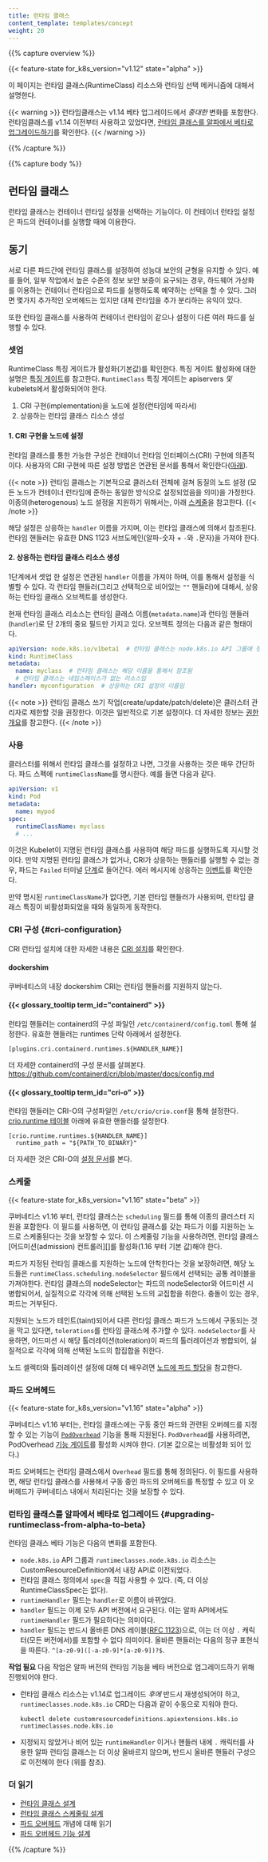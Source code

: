 ```yaml
---
title: 런타임 클래스
content_template: templates/concept
weight: 20
---
```


{{% capture overview %}}

{{< feature-state for_k8s_version="v1.12" state="alpha" >}}

이 페이지는 런타임 클래스(RuntimeClass) 리소스와 런타임 선택 메커니즘에 대해서 설명한다.

{{< warning >}}
런타임클래스는 v1.14 베타 업그레이드에서 *중대한* 변화를 포함한다.
런타임클래스를 v1.14 이전부터 사용하고 있었다면,
[런타임 클래스를 알파에서 베타로 업그레이드하기](#upgrading-runtimeclass-from-alpha-to-beta)를 확인한다.
{{< /warning >}}

{{% /capture %}}


{{% capture body %}}

## 런타임 클래스

런타임 클래스는 컨테이너 런타임 설정을 선택하는 기능이다.
이 컨테이너 런타임 설정은 파드의 컨테이너를 실행할 때에 이용한다.

## 동기

서로 다른 파드간에 런타임 클래스를 설정하여
성능대 보안의 균형을 유지할 수 있다.
예를 들어, 일부 작업에서 높은 수준의 정보 보안 보증이 요구되는 경우,
하드웨어 가상화를 이용하는 컨테이너 런타임으로 파드를 실행하도록 예약하는 선택을 할 수 있다.
그러면 몇가지 추가적인 오버헤드는 있지만
대체 런타임을 추가 분리하는 유익이 있다.

또한 런타임 클래스를 사용하여 컨테이너 런타임이 같으나 설정이 다른
여러 파드를 실행할 수 있다.

### 셋업

RuntimeClass 특징 게이트가 활성화(기본값)를 확인한다.
특징 게이트 활성화에 대한 설명은 [특징 게이트](/docs/reference/command-line-tools-reference/feature-gates/)를
참고한다. `RuntimeClass` 특징 게이트는 apiservers _및_ kubelets에서 활성화되어야 한다.

1. CRI 구현(implementation)을 노드에 설정(런타임에 따라서)
2. 상응하는 런타임 클래스 리소스 생성

#### 1. CRI 구현을 노드에 설정

런타임 클래스를 통한 가능한 구성은 컨테이너 런타임 인터페이스(CRI) 구현에 의존적이다.
사용자의 CRI 구현에 따른 설정 방법은
연관된 문서를 통해서 확인한다([아래](#cri-configuration)).

{{< note >}}
런타임 클래스는 기본적으로 클러스터 전체에 걸쳐 동질의 노드 설정
(모든 노드가 컨테이너 런타임에 준하는 동일한 방식으로 설정되었음을 의미)을 가정한다.
이종의(heterogenous) 노드 설정을 지원하기 위해서는, 아래 [스케줄](#스케줄)을 참고한다.
{{< /note >}}

해당 설정은 상응하는 `handler` 이름을 가지며, 이는 런타임 클래스에 의해서 참조된다.
런타임 핸들러는 유효한 DNS 1123 서브도메인(알파-숫자 + `-`와 `.`문자)을 가져야 한다.

#### 2. 상응하는 런타임 클래스 리소스 생성

1단계에서 셋업 한 설정은 연관된 `handler` 이름을 가져야 하며, 이를 통해서 설정을 식별할 수 있다.
각 런타임 핸들러(그리고 선택적으로 비어있는 `""` 핸들러)에 대해서, 상응하는 런타임 클래스 오브젝트를 생성한다.

현재 런타임 클래스 리소스는 런타임 클래스 이름(`metadata.name`)과 런타임 핸들러
(`handler`)로 단 2개의 중요 필드만 가지고 있다. 오브젝트 정의는 다음과 같은 형태이다.

```yaml
apiVersion: node.k8s.io/v1beta1  # 런타임 클래스는 node.k8s.io API 그룹에 정의되어 있음
kind: RuntimeClass
metadata:
  name: myclass  # 런타임 클래스는 해당 이름을 통해서 참조됨
  # 런타임 클래스는 네임스페이스가 없는 리소스임
handler: myconfiguration  # 상응하는 CRI 설정의 이름임
```

{{< note >}}
런타임 클래스 쓰기 작업(create/update/patch/delete)은
클러스터 관리자로 제한할 것을 권장한다. 이것은 일반적으로 기본 설정이다.
더 자세한 정보는 [권한 개요](/docs/reference/access-authn-authz/authorization/)를 참고한다.
{{< /note >}}

### 사용

클러스터를 위해서 런타임 클래스를 설정하고 나면, 그것을 사용하는 것은 매우 간단하다. 파드 스펙에
`runtimeClassName`를 명시한다. 예를 들면 다음과 같다.

```yaml
apiVersion: v1
kind: Pod
metadata:
  name: mypod
spec:
  runtimeClassName: myclass
  # ...
```

이것은 Kubelet이 지명된 런타임 클래스를 사용하여 해당 파드를 실행하도록 지시할 것이다.
만약 지명된 런타임 클래스가 없거나, CRI가 상응하는 핸들러를 실행할 수 없는 경우, 파드는
`Failed` 터미널 [단계](/ko/docs/concepts/workloads/pods/pod-lifecycle/#pod-phase)로 들어간다.
에러 메시지에 상응하는 [이벤트](/docs/tasks/debug-application-cluster/debug-application-introspection/)를
확인한다.

만약 명시된 `runtimeClassName`가 없다면, 기본 런타임 핸들러가 사용되며,
런타임 클래스 특징이 비활성화되었을 때와 동일하게 동작한다.

### CRI 구성 {#cri-configuration}

CRI 런타임 설치에 대한 자세한 내용은 [CRI 설치](/docs/setup/production-environment/container-runtimes/)를 확인한다.

#### dockershim

쿠버네티스의 내장 dockershim CRI는 런타임 핸들러를 지원하지 않는다.

#### {{< glossary_tooltip term_id="containerd" >}}

런타임 핸들러는 containerd의 구성 파일인 `/etc/containerd/config.toml` 통해 설정한다.
유효한 핸들러는 runtimes 단락 아래에서 설정한다.

```
[plugins.cri.containerd.runtimes.${HANDLER_NAME}]
```

더 자세한 containerd의 구성 문서를 살펴본다.
https://github.com/containerd/cri/blob/master/docs/config.md

#### {{< glossary_tooltip term_id="cri-o" >}}

런타임 핸들러는 CRI-O의 구성파일인 `/etc/crio/crio.conf`을 통해 설정한다.
[crio.runtime 테이블](https://github.com/cri-o/cri-o/blob/master/docs/crio.conf.5.md#crioruntime-table) 아래에
유효한 핸들러를 설정한다.

```
[crio.runtime.runtimes.${HANDLER_NAME}]
  runtime_path = "${PATH_TO_BINARY}"
```

더 자세한 것은 CRI-O의 [설정 문서][100]를 본다.

[100]: https://raw.githubusercontent.com/cri-o/cri-o/9f11d1d/docs/crio.conf.5.md

### 스케줄

{{< feature-state for_k8s_version="v1.16" state="beta" >}}

쿠버네티스 v1.16 부터, 런타임 클래스는 `scheduling` 필드를 통해 이종의 클러스터 지원을 포함한다.
이 필드를 사용하면, 이 런타임 클래스를 갖는 파드가 이를 지원하는 노드로 스케줄된다는 것을 보장할 수 있다.
이 스케줄링 기능을 사용하려면, 런타임 클래스 [어드미션(admission) 컨트롤러][]를 활성화(1.16 부터 기본 값)해야 한다.

파드가 지정된 런타임 클래스를 지원하는 노드에 안착한다는 것을 보장하려면,
해당 노드들은 `runtimeClass.scheduling.nodeSelector` 필드에서 선택되는 공통 레이블을 가져야한다.
런타임 클래스의 nodeSelector는 파드의 nodeSelector와 어드미션 시 병합되어서, 실질적으로
각각에 의해 선택된 노드의 교집합을 취한다. 충돌이 있는 경우, 파드는 거부된다.

지원되는 노드가 테인트(taint)되어서 다른 런타임 클래스 파드가 노드에서 구동되는 것을 막고 있다면,
`tolerations`를 런타임 클래스에 추가할 수 있다. `nodeSelector`를 사용하면, 어드미션 시 
해당 톨러레이션(toleration)이 파드의 톨러레이션과 병합되어, 실질적으로 각각에 의해 선택된
노드의 합집합을 취한다.

노드 셀렉터와 톨러레이션 설정에 대해 더 배우려면
[노드에 파드 할당](/ko/docs/concepts/scheduling-eviction/assign-pod-node/)을 참고한다.

[어드미션 컨트롤러]: /docs/reference/access-authn-authz/admission-controllers/

### 파드 오버헤드

{{< feature-state for_k8s_version="v1.16" state="alpha" >}}

쿠버네티스 v1.16 부터는, 런타임 클래스에는 구동 중인 파드와 관련된 오버헤드를
지정할 수 있는 기능이 [`PodOverhead`](/docs/concepts/configuration/pod-overhead) 기능을 통해 지원된다.
`PodOverhead`를 사용하려면, PodOverhead [기능 게이트](/docs/reference/command-line-tools-reference/feature-gates/)를
활성화 시켜야 한다. (기본 값으로는 비활성화 되어 있다.)


파드 오버헤드는 런타임 클래스에서 `Overhead` 필드를 통해 정의된다. 이 필드를 사용하면,
해당 런타임 클래스를 사용해서 구동 중인 파드의 오버헤드를 특정할 수 있고 이 오버헤드가
쿠버네티스 내에서 처리된다는 것을 보장할 수 있다.

### 런타임 클래스를 알파에서 베타로 업그레이드 {#upgrading-runtimeclass-from-alpha-to-beta}

런타임 클래스 베타 기능은 다음의 변화를 포함한다.

- `node.k8s.io` API 그룹과 `runtimeclasses.node.k8s.io` 리소스는 CustomResourceDefinition에서
  내장 API로 이전되었다.
- 런타임 클래스 정의에서 `spec`을 직접 사용할 수 있다.
  (즉, 더 이상 RuntimeClassSpec는 없다).
- `runtimeHandler` 필드는 `handler`로 이름이 바뀌었다.
- `handler` 필드는 이제 모두 API 버전에서 요구된다. 이는 알파 API에서도 `runtimeHandler` 필드가
  필요하다는 의미이다.
- `handler` 필드는 반드시 올바른 DNS 레이블([RFC 1123](https://tools.ietf.org/html/rfc1123))으로,
  이는 더 이상 `.` 캐릭터(모든 버전에서)를 포함할 수 없다 의미이다. 올바른 핸들러는
  다음의 정규 표현식을 따른다. `^[a-z0-9]([-a-z0-9]*[a-z0-9])?$`.

**작업 필요** 다음 작업은 알파 버전의 런타임 기능을
베타 버전으로 업그레이드하기 위해 진행되어야 한다.

- 런타임 클래스 리소스는 v1.14로 업그레이드 *후에* 반드시 재생성되어야 하고,
  `runtimeclasses.node.k8s.io` CRD는 다음과 같이 수동으로 지워야 한다.
  ```
  kubectl delete customresourcedefinitions.apiextensions.k8s.io runtimeclasses.node.k8s.io
  ```
- 지정되지 않았거나 비어 있는 `runtimeHandler` 이거나 핸들러 내에 `.` 캐릭터를 사용한 알파 런타임 클래스는
  더 이상 올바르지 않으며, 반드시 올바른 핸들러 구성으로 이전헤야 한다
  (위를 참조).

### 더 읽기

- [런타임 클래스 설계](https://github.com/kubernetes/enhancements/blob/master/keps/sig-node/runtime-class.md)
- [런타임 클래스 스케줄링 설계](https://github.com/kubernetes/enhancements/blob/master/keps/sig-node/runtime-class-scheduling.md)
- [파드 오버헤드](/docs/concepts/configuration/pod-overhead/) 개념에 대해 읽기
- [파드 오버헤드 기능 설계](https://github.com/kubernetes/enhancements/blob/master/keps/sig-node/20190226-pod-overhead.md)

{{% /capture %}}
